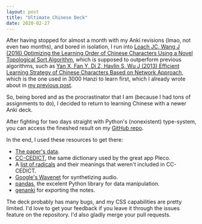 ```yaml
---
layout: post
title: "Ultimate Chinese Deck"
date: 2020-02-27
---
```


After having stopped for almost a month with my Anki revisions (lmao, not even two months), and bored in isolation, I run into [ Loach JC, Wang J (2016) Optimizing the Learning Order of Chinese Characters Using a Novel Topological Sort Algorithm](https://journals.plos.org/plosone/article?id=10.1371/journal.pone.0163623), which is supposed to outperform previous algorithms, such as [Yan X, Fan Y, Di Z, Havlin S, Wu J (2013) Efficient Learning Strategy of Chinese Characters Based on Network Approach](https://journals.plos.org/plosone/article?id=10.1371/journal.pone.0069745), which is the one used in 3000 Hanzi to learn first, which I already wrote about in [my previous post](/blog/2020/02/27/learning-chinese).

So, being bored and as the procrastinator that I am (because I had tons of assignments to do), I decided to return to learning Chinese with a newer Anki deck.

After fighting for two days straight with Python's (nonexistent) type-system, you can access the fineshed result on my [GitHub repo](https://github.com/praguevara/UltimateChinese).

In the end, I used these resources to get there:

-  [The paper's data](https://journals.plos.org/plosone/article/file?type=supplementary&id=info:doi/10.1371/journal.pone.0163623.s001).
-  [CC-CEDICT](https://www.mdbg.net/chinese/dictionary?page=cc-cedict), the same dictionary used by the great app Pleco.
-  A [list of radicals](https://www.hackingchinese.com/kickstart-your-character-learning-with-the-100-most-common-radicals/) and their meanings that weren't included in CC-CEDICT.
- [Google's Wavenet](https://cloud.google.com/text-to-speech) for synthetizing audio.
- [pandas](https://pandas.pydata.org/), the excelent Python library for data manipulation.
- [genanki](https://github.com/kerrickstaley/genanki) for exporting the notes.

The deck probably has many bugs, and my CSS capabilities are pretty limited. I'd love to get your feedback if you leave it through the issues feature on the repository. I'd also gladly merge your pull requests.
